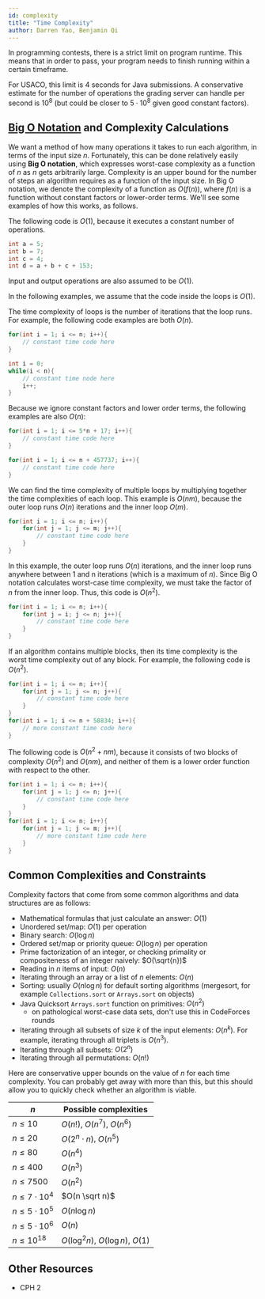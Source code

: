 ```yaml
---
id: complexity
title: "Time Complexity"
author: Darren Yao, Benjamin Qi
---
```


In programming contests, there is a strict limit on program runtime. This means that in order to pass, your program needs to finish running within a certain timeframe. 

<!-- END DESCRIPTION -->

For USACO, this limit is $4$ seconds for Java submissions. A conservative estimate for the number of operations the grading server can handle per second is $10^8$ (but could be closer to $5 \cdot 10^8$ given good constant factors).

## [Big O Notation](https://en.wikipedia.org/wiki/Big_O_notation) and Complexity Calculations

We want a method of how many operations it takes to run each algorithm, in terms of the input size $n$. Fortunately, this can be done relatively easily using **Big O notation**, which expresses worst-case complexity as a function of $n$ as $n$ gets arbitrarily large. Complexity is an upper bound for the number of steps an algorithm requires as a function of the input size. In Big O notation, we denote the complexity of a function as $O(f(n))$, where $f(n)$ is a function without constant factors or lower-order terms. We'll see some examples of how this works, as follows.

The following code is $O(1)$, because it executes a constant number of operations.

```cpp
int a = 5;
int b = 7;
int c = 4;
int d = a + b + c + 153;
```

Input and output operations are also assumed to be $O(1)$.

In the following examples, we assume that the code inside the loops is $O(1)$.

The time complexity of loops is the number of iterations that the loop runs. For example, the following code examples are both $O(n)$.

```cpp
for(int i = 1; i <= n; i++){
    // constant time code here
}
```

```cpp
int i = 0;
while(i < n){
    // constant time node here
    i++;
}
```

Because we ignore constant factors and lower order terms, the following examples are also $O(n)$:

```cpp
for(int i = 1; i <= 5*n + 17; i++){
    // constant time code here
}
```

```cpp
for(int i = 1; i <= n + 457737; i++){
    // constant time code here
}
```

We can find the time complexity of multiple loops by multiplying together the time complexities of each loop. This example is $O(nm)$, because the outer loop runs $O(n)$ iterations and the inner loop $O(m)$.

```cpp
for(int i = 1; i <= n; i++){
    for(int j = 1; j <= m; j++){
        // constant time code here
    }
}
```

In this example, the outer loop runs $O(n)$ iterations, and the inner loop runs anywhere between 1 and n iterations (which is a maximum of $n$). Since Big O notation calculates worst-case time complexity, we must take the factor of $n$ from the inner loop. Thus, this code is $O(n^2)$.

```cpp
for(int i = 1; i <= n; i++){
    for(int j = i; j <= n; j++){
        // constant time code here
    }
}
```

If an algorithm contains multiple blocks, then its time complexity is the worst time complexity out of any block. For example, the following code is $O(n^2)$.

```cpp
for(int i = 1; i <= n; i++){
    for(int j = 1; j <= n; j++){
        // constant time code here
    }
}
for(int i = 1; i <= n + 58834; i++){
    // more constant time code here
}
```

The following code is $O(n^2 + nm)$, because it consists of two blocks of complexity $O(n^2)$ and $O(nm)$, and neither of them is a lower order function with respect to the other.

```cpp
for(int i = 1; i <= n; i++){
    for(int j = 1; j <= n; j++){
        // constant time code here
    }
}
for(int i = 1; i <= n; i++){
    for(int j = 1; j <= m; j++){
        // more constant time code here
    }
}
```

## Common Complexities and Constraints

Complexity factors that come from some common algorithms and data structures are as follows:

- Mathematical formulas that just calculate an answer: $O(1)$
- Unordered set/map: $O(1)$ per operation
- Binary search: $O(\log n)$
- Ordered set/map or priority queue: $O(\log n)$ per operation
- Prime factorization of an integer, or checking primality or compositeness of an integer naively: $O(\sqrt{n})$
- Reading in $n$ items of input: $O(n)$
- Iterating through an array or a list of $n$ elements: $O(n)$
- Sorting: usually $O(n \log n)$ for default sorting algorithms (mergesort, for example `Collections.sort` or `Arrays.sort` on objects)
- Java Quicksort `Arrays.sort` function on primitives: $O(n^2)$ 
  - on pathological worst-case data sets, don't use this in CodeForces rounds
- Iterating through all subsets of size $k$ of the input elements: $O(n^k)$. For example, iterating through all triplets is $O(n^3)$.
- Iterating through all subsets: $O(2^n)$
- Iterating through all permutations: $O(n!)$


Here are conservative upper bounds on the value of $n$ for each time complexity. You can probably get away with more than this, but this should allow you to quickly check whether an algorithm is viable.

|    $n$                | Possible complexities               |
| --------------------- | ----------------------------------- |
| $n \le 10$            | $O(n!)$, $O(n^7)$, $O(n^6)$         |
| $n \le 20$            | $O(2^n \cdot n)$, $O(n^5)$          |
| $n \le 80$            | $O(n^4)$                            |
| $n \le 400$           | $O(n^3)$                            |
| $n \le 7500$          | $O(n^2)$                            |
| $n \le 7 \cdot 10^4$  | $O(n \sqrt n)$                      |
| $n \le 5 \cdot 10^5$  | $O(n \log n)$                       |
| $n \le 5 \cdot 10^6$  | $O(n)$                              |
| $n \le 10^{18}$       | $O(\log^2 n)$, $O(\log n)$, $O(1)$  |

## Other Resources

 - CPH 2



